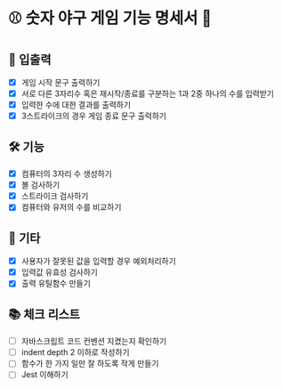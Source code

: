 # ⚾️ 숫자 야구 게임 기능 명세서 📖

## 🚀 입출력

- [x] 게임 시작 문구 출력하기
- [x] 서로 다른 3자리수 혹은 재시작/종료를 구분하는 1과 2중 하나의 수를 입력받기
- [x] 입력한 수에 대한 결과를 출력하기
- [x] 3스트라이크의 경우 게임 종료 문구 출력하기

## 🛠 기능

- [x] 컴퓨터의 3자리 수 생성하기
- [x] 볼 검사하기
- [x] 스트라이크 검사하기
- [x] 컴퓨터와 유저의 수를 비교하기

## 🎸 기타

- [x] 사용자가 잘못된 값을 입력할 경우 예외처리하기
- [x] 입력값 유효성 검사하기
- [x] 출력 유틸함수 만들기

## 📚 체크 리스트

- [ ] 자바스크립트 코드 컨벤션 지켰는지 확인하기
- [ ] indent depth 2 이하로 작성하기
- [ ] 함수가 한 가지 일만 잘 하도록 작게 만들기
- [ ] Jest 이해하기
